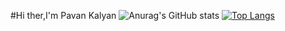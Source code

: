 #Hi ther,I'm Pavan Kalyan
![Anurag's GitHub stats](https://github-readme-stats.vercel.app/api?username=pavan-stark&show_icons=true&theme=radical)
[![Top Langs](https://github-readme-stats.vercel.app/api/top-langs/?username=pavan-stark&layout=compact)](https://github.com/anuraghazra/github-readme-stats)
